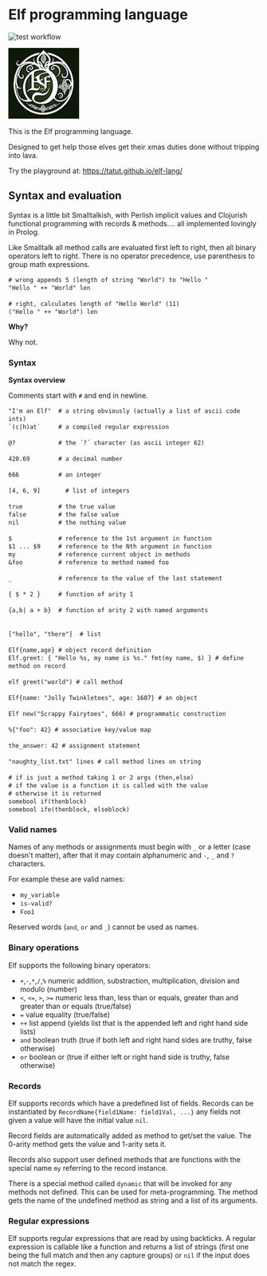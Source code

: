 # Elf programming language

![test workflow](https://github.com/tatut/elf-lang/actions/workflows/test.yml/badge.svg)

![elf-lang logo](https://github.com/tatut/elf-lang/blob/main/elf-lang-logo-small.png?raw=true)

This is the Elf programming language.

Designed to get help those elves get their xmas duties done
without tripping into lava.

Try the playground at: https://tatut.github.io/elf-lang/

## Syntax and evaluation

Syntax is a little bit Smalltalkish, with Perlish implicit values and Clojurish
functional programming with records & methods.... all implemented lovingly in Prolog.

Like Smalltalk all method calls are evaluated first left to right, then all binary operators left to right.
There is no operator precedence, use parenthesis to group math expressions.

```
# wrong appends 5 (length of string "World") to "Hello "
"Hello " ++ "World" len

# right, calculates length of "Hello World" (11)
("Hello " ++ "World") len
```

**Why?**

Why not.


### Syntax

**Syntax overview**

Comments start with `#` and end in newline.

```
"I'm an Elf"  # a string obviously (actually a list of ascii code ints)
`(c|h)at`     # a compiled regular expression

@?            # the ´?´ character (as ascii integer 62)

420.69        # a decimal number

666           # an integer

[4, 6, 9]       # list of integers

true          # the true value
false         # the false value
nil           # the nothing value

$             # reference to the 1st argument in function
$1 ... $9     # reference to the Nth argument in function
my            # reference current object in methods
&foo          # reference to method named foo

_             # reference to the value of the last statement

{ $ * 2 }     # function of arity 1

{a,b| a + b}  # function of arity 2 with named arguments


["hello", "there"]  # list

Elf{name,age} # object record definition
Elf.greet: { "Hello %s, my name is %s." fmt(my name, $) } # define method on record

elf greet("world") # call method

Elf{name: "Jolly Twinkletoes", age: 1607} # an object

Elf new("Scrappy Fairytoes", 666) # programmatic construction

%{"foo": 42} # associative key/value map

the_answer: 42 # assignment statement

"naughty_list.txt" lines # call method lines on string

# if is just a method taking 1 or 2 args (then,else)
# if the value is a function it is called with the value
# otherwise it is returned
somebool if(thenblock)
somebool ife(thenblock, elseblock)

```

### Valid names

Names of any methods or assignments must begin with `_` or a letter (case doesn't matter),
after that it may contain alphanumeric and `-`, `_` and `?` characters.

For example these are valid names:
- `my_variable`
- `is-valid?`
- `Foo1`

Reserved words (`and`, `or` and `_`) cannot be used as names.

### Binary operations

Elf supports the following binary operators:
- `+`,`-`,`*`,`/`,`%` numeric addition, substraction, multiplication, division and modulo (number)
- `<`, `<=`, `>`, `>=` numeric less than, less than or equals, greater than and greater than or equals (true/false)
- `=` value equality (true/false)
- `++` list append (yields list that is the appended left and right hand side lists)
- `and` boolean truth (true if both left and right hand sides are truthy, false otherwise)
- `or` boolean or (true if either left or right hand side is truthy, false otherwise)

### Records

Elf supports records which have a predefined list of fields.
Records can be instantiated by `RecordName{field1Name: field1Val, ...}` any fields not given a value will have the initial value `nil`.

Record fields are automatically added as method to get/set the value.
The 0-arity method gets the value and 1-arity sets it.

Records also support user defined methods that are functions with the
special name `my` referring to the record instance.

There is a special method called `dynamic` that will be invoked for any
methods not defined. This can be used for meta-programming.
The method gets the name of the undefined method as string and a list
of its arguments.

### Regular expressions

Elf supports regular expressions that are read by using backticks.
A regular expression is callable like a function and returns a list of
strings (first one being the full match and then any capture groups)
or `nil` if the input does not match the regex.
